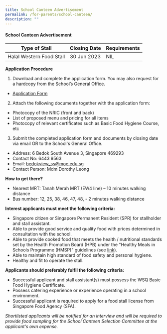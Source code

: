 ```yaml
---
title: School Canteen Advertisement
permalink: /for-parents/school-canteen/
description: ""
---
```

#### School Canteen Advertisement

| Type of Stall | Closing Date | Requirements |
| -------- | -------- | -------- |
| Halal Western Food Stall      | 30 Jun 2023      | NIL     |


**Application Procedure**

1. Download and complete the application form. You may also request for a hardcopy from the School’s General Office.
* [Application Form](/files/application%20for%20canteen%20stall.pdf)
 
2. Attach the following documents together with the application form:
* Photocopy of the NRIC (front and back)
* List of proposed menu and pricing for all items
* Photocopy of relevant certificates such as Basic Food Hygiene Course, etc

3. Submit the completed application form and documents by closing date via email OR to the School's General Office.

* Address: 6 Bedok South Avenue 3, Singapore 469293
* Contact No: 6443 9563
* Email: [bedokview_ss@moe.edu.sg](bedokview_ss@moe.edu.sg)
* Contact Person: Mdm Dorothy Leong  

**How to get there?**
* Nearest MRT: Tanah Merah MRT (EW4 line) – 10 minutes walking distance
* Bus number: 12, 25, 38, 46, 47, 48,  - 2 minutes walking distance

**Interest applicants must meet the following criteria:**
* Singapore citizen or Singapore Permanent Resident (SPR) for stallholder and stall assistant.
* Able to provide good service and quality food with prices determined in consultation with the school.
* Able to provide cooked food that meets the health / nutritional standards set by the Health Promotion Board (HPB) under the "Healthy Meals in Schools Programme (HMSP)" guidelines (see [link](https://www.hpb.gov.sg/schools/school-programmes/healthy-meals-in-schools-programme)).
* Able to maintain high standard of food safety and personal hygiene.
* Healthy and fit to operate the stall.


**Applicants should preferably fulfil the following criteria:**
* Successful applicant and stall assistant(s) must possess the WSQ Basic Food Hygiene Certificate.
* Possess catering experience or experience operating in a school environment.
* Successful applicant is required to apply for a food stall license from Singapore Food Agency (SFA). 


*Shortlisted applicants will be notified for an interview and will be required to provide food sampling for the School Canteen Selection Committee at the applicant's own expense.*